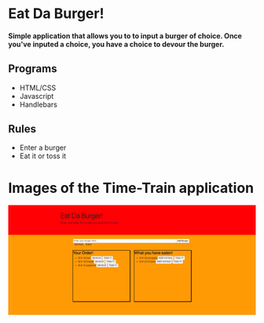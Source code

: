 # Eat Da Burger!

#### Simple application that allows you to to input a burger of choice. Once you've inputed a choice, you have a choice to devour the burger.

## Programs
* HTML/CSS
* Javascript
* Handlebars


## Rules
* Enter a burger
* Eat it or toss it


# Images of the Time-Train application
![Alt text](/images/eatdaburger.png)
